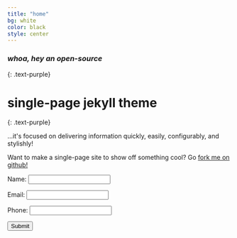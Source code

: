 ```yaml
---
title: "home"
bg: white
color: black
style: center
---
```


### *whoa, hey an open-source*
{: .text-purple}

<span class="fa-stack subtlecircle" style="font-size:100px; background:rgba(255,166,0,0.1)">
  <i class="fa fa-circle fa-stack-2x text-white"></i>
  <i class="fa fa-bicycle fa-stack-1x text-orange"></i>
</span>

# single-page jekyll theme
{: .text-purple}


…it's focused on delivering information quickly, easily, configurably, and stylishly!

Want to make a single-page site to show off something cool? Go [fork me on github!](https://github.com/t413/SinglePaged)

<iframe name="dummyframe" id="dummyframe" style="display: none;"></iframe>
<form action="https://lpkjnatqtb.execute-api.us-east-1.amazonaws.com/default/donor" method="post" target="dummyframe">

  <label for="donorName">Name:</label>
  <input type="text" id="donorName" name="donorName">

  <label for="donorEmail">Email:</label>
  <input type="email" id="donorEmail" name="donorEmail">

  <label for="donorPhone">Phone:</label>
  <input type="tel" id="donorPhone" name="donorPhone">

  <button type="submit">Submit</button>
</form>


